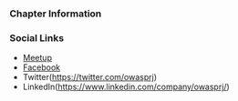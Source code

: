 ### Chapter Information


### Social Links
* [Meetup](#)
* [Facebook](https://www.facebook.com/OwaspRJ)
* Twitter(https://twitter.com/owasprj)
* LinkedIn(https://www.linkedin.com/company/owasprj/)
